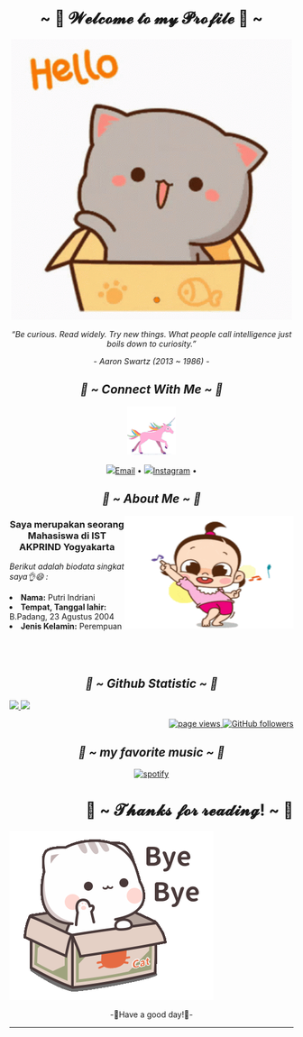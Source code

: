 <body>
<div alight = "center">
<h1 align="center">~ 💖 𝓦𝓮𝓵𝓬𝓸𝓶𝓮 𝓽𝓸 𝓶𝔂 𝓟𝓻𝓸𝓯𝓲𝓵𝓮 💖 ~</h1>
<div align='center'>

![it's me](gif2.gif)

<p align="center"><i>“Be curious. Read widely. Try new things. What people call intelligence just boils down to curiosity.”</i></p>
<p align="center"><i>- Aaron Swartz (2013 ~ 1986) -</i></p>

<h2 align="center"><i> 🦊 ~ Connect With Me ~ 🦊 </i></h2>
 <div align="center">
  </div>
  
<div align='center'>

![it's me](unicorn.gif)

</div>

<p align="center"> 
  <a href="mailto:putriindriani123321@gmail.com"><img src="https://img.icons8.com/color/96/000000/email.png" height="30"/>Email</a> •
  <a href="https://www.instagram.com/_ptrii08/"><img src="https://img.icons8.com/color/96/000000/instagram.png" height="30"/>Instagram</a> •
</p>

<h2 align="center"><i> 🦊 ~ About Me ~ 🦊 </i></h2>
 
<img align="right" alt="GIF" height="200px" width="300px" src="gift1.gif" />

### Saya merupakan seorang Mahasiswa di IST AKPRIND Yogyakarta

<div align="left">
<p><i> Berikut adalah biodata singkat saya👌😄 : </i></p> 
<li>
 <b>Nama:</b> Putri Indriani</li>
<li>
<b>Tempat, Tanggal lahir:</b> B.Padang, 23 Agustus 2004
</li>
<li>
<b>Jenis Kelamin:</b> Perempuan
</li>
<br><br><br>
</div>

<h2 align="center"><i> 🦊 ~ Github Statistic ~ 🦊 </i></h2>
 <div align="center">
  </div> 
<p align="left">
<a href="https://github.com/Iput08">
  <img height="180em" src="https://github-readme-stats-eight-theta.vercel.app/api?username=Iput08&show_icons=true&theme=algolia&include_all_commits=true&count_private=true"/>
  <img height="180em" src="https://github-readme-stats-eight-theta.vercel.app/api/top-langs/?username=Iput08&layout=compact&langs_count=8&theme=algolia"/>
</a>
</p>
</div>

<p align="right">
  <a href="https://github.com/Iput08">
    <img src="https://komarev.com/ghpvc/?username=Iput08" alt="page views">
  </a>
  <a href="https://github.com/Iput08?tab=followers">
    <img alt="GitHub followers" src="https://img.shields.io/github/followers/Iput08?color=green&logo=github">
  </a>
</p>

<h2 align="center"><i> 🦊 ~ my favorite music ~ 🦊 </i></h2>
<p align="center">
<a href="https://open.spotify.com/user/Putri"><img src="https://img.icons8.com/color/96/000000/spotify--v1.png" alt="spotify"/></a>
</p>

<h1 align="right">💖 ~ 𝓣𝓱𝓪𝓷𝓴𝓼 𝓯𝓸𝓻 𝓻𝓮𝓪𝓭𝓲𝓷𝓰! ~ 💖</h1>
<div align="left">
<img src="gif3.gif">
</div>

<div align="center">
<p> -💖Have a good day!💖-</p>
</div>
<hr>
</div>
</div>
    </center>
</body>

